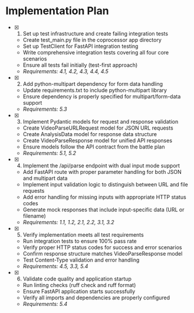 # Implementation Plan

- [x] 1. Set up test infrastructure and create failing integration tests
  - Create test_main.py file in the coprocessor app directory
  - Set up TestClient for FastAPI integration testing
  - Write comprehensive integration tests covering all four core scenarios
  - Ensure all tests fail initially (test-first approach)
  - _Requirements: 4.1, 4.2, 4.3, 4.4, 4.5_

- [x] 2. Add python-multipart dependency for form data handling
  - Update requirements.txt to include python-multipart library
  - Ensure dependency is properly specified for multipart/form-data support
  - _Requirements: 5.3_

- [x] 3. Implement Pydantic models for request and response validation
  - Create VideoParseURLRequest model for JSON URL requests
  - Create AnalysisData model for response data structure
  - Create VideoParseResponse model for unified API responses
  - Ensure models follow the API contract from the battle plan
  - _Requirements: 5.1, 5.2_

- [x] 4. Implement the /api/parse endpoint with dual input mode support
  - Add FastAPI route with proper parameter handling for both JSON and multipart data
  - Implement input validation logic to distinguish between URL and file requests
  - Add error handling for missing inputs with appropriate HTTP status codes
  - Generate mock responses that include input-specific data (URL or filename)
  - _Requirements: 1.1, 1.2, 2.1, 2.2, 3.1, 3.2_

- [x] 5. Verify implementation meets all test requirements
  - Run integration tests to ensure 100% pass rate
  - Verify proper HTTP status codes for success and error scenarios
  - Confirm response structure matches VideoParseResponse model
  - Test Content-Type validation and error handling
  - _Requirements: 4.5, 3.3, 5.4_

- [x] 6. Validate code quality and application startup
  - Run linting checks (ruff check and ruff format)
  - Ensure FastAPI application starts successfully
  - Verify all imports and dependencies are properly configured
  - _Requirements: 5.4_